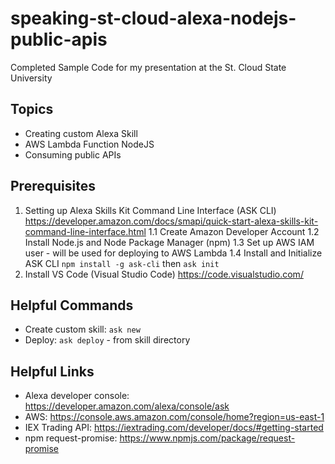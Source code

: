 # speaking-st-cloud-alexa-nodejs-public-apis
Completed Sample Code for my presentation at the St. Cloud State University

## Topics
- Creating custom Alexa Skill
- AWS Lambda Function NodeJS
- Consuming public APIs


## Prerequisites
1. Setting up Alexa Skills Kit Command Line Interface (ASK CLI) https://developer.amazon.com/docs/smapi/quick-start-alexa-skills-kit-command-line-interface.html
1.1 Create Amazon Developer Account
1.2 Install Node.js and Node Package Manager (npm)
1.3 Set up AWS IAM user - will be used for deploying to AWS Lambda
1.4 Install and Initialize ASK CLI `npm install -g ask-cli` then `ask init`
2. Install VS Code (Visual Studio Code) https://code.visualstudio.com/

## Helpful Commands
- Create custom skill: `ask new`
- Deploy: `ask deploy` - from skill directory


## Helpful Links
- Alexa developer console: https://developer.amazon.com/alexa/console/ask
- AWS: https://console.aws.amazon.com/console/home?region=us-east-1
- IEX Trading API: https://iextrading.com/developer/docs/#getting-started
- npm request-promise: https://www.npmjs.com/package/request-promise